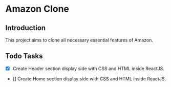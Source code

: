 # Amazon Clone

## Introduction

This project aims to clone all necessary essential features of Amazon.

## Todo Tasks

- [x] Create Header section display side with CSS and HTML inside ReactJS.

- [] Create Home section display side with CSS and HTML inside ReactJS.
